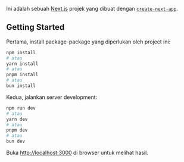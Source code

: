 Ini adalah sebuah [Next.js](https://nextjs.org/) projek yang dibuat dengan [`create-next-app`](https://github.com/vercel/next.js/tree/canary/packages/create-next-app).

## Getting Started

Pertama, install package-package yang diperlukan oleh project ini:

```bash
npm install
# atau
yarn install
# atau
pnpm install
# atau
bun install
```

Kedua, jalankan server development:

```bash
npm run dev
# atau
yarn dev
# atau
pnpm dev
# atau
bun dev
```

Buka [http://localhost:3000](http://localhost:3000) di browser untuk melihat hasil.
